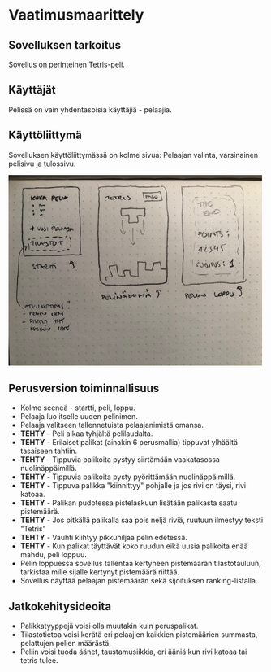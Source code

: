 # Vaatimusmaarittely

## Sovelluksen tarkoitus
Sovellus on perinteinen Tetris-peli.

## Käyttäjät
Pelissä on vain yhdentasoisia käyttäjiä - pelaajia. 

## Käyttöliittymä
Sovelluksen käyttöliittymässä on kolme sivua: Pelaajan valinta, varsinainen pelisivu ja tulossivu.

<img src="https://github.com/LauraACodes/ot-harjoitustyo/blob/master/dokumentaatio/kuvat/kayttoliittyma1.jpg" width="500">

## Perusversion toiminnallisuus
* Kolme sceneä - startti, peli, loppu.
* Pelaaja luo itselle uuden pelinimen.
* Pelaaja valitseen tallennetuista pelaajanimistä omansa.
* **TEHTY** - Peli alkaa tyhjältä pelilaudalta.
* **TEHTY** - Erilaiset palikat (ainakin 6 perusmallia) tippuvat ylhäältä tasaiseen tahtiin.
* **TEHTY** - Tippuvia palikoita pystyy siirtämään vaakatasossa nuolinäppäimillä.
* **TEHTY** - Tippuvia palikoita pysty pyörittämään nuolinäppäimillä.
* **TEHTY** - Tippuva palikka "kiinnittyy" pohjalle ja jos rivi on täysi, rivi katoaa.
* **TEHTY** - Palikan pudotessa pistelaskuun lisätään palikasta saatu pistemäärä.
* **TEHTY** - Jos pitkällä palikalla saa pois neljä riviä, ruutuun ilmestyy teksti "Tetris"
* **TEHTY** - Vauhti kiihtyy pikkuhiljaa pelin edetessä.
* **TEHTY** - Kun palikat täyttävät koko ruudun eikä uusia palikoita enää mahdu, peli loppuu.
* Pelin loppuessa sovellus tallentaa kertyneen pistemäärän tilastotauluun, tarkistaa mille sijalle kertynyt pistemäärä riittää.
* Sovellus näyttää pelaajan pistemäärän sekä sijoituksen ranking-listalla.

## Jatkokehitysideoita
* Palikkatyyppejä voisi olla muutakin kuin peruspalikat.
* Tilastotietoa voisi kerätä eri pelaajien kaikkien pistemäärien summasta, pelattujen pelien määrästä.
* Peliin voisi tuoda äänet, taustamusiikkia, eri ääniä kun rivi katoaa tai tetris tulee.



